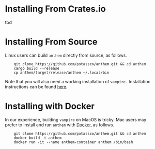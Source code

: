 # Installing From Crates.io
tbd

# Installing From Source
Linux users can build `anthem` directly from source, as follows.

```
    git clone https://github.com/potassco/anthem.git && cd anthem
    cargo build --release
    cp anthem/target/release/anthem ~/.local/bin
```

Note that you will also need a working installation of `vampire.`
Installation instructions can be found [here](https://vprover.github.io/).

# Installing with Docker
In our experience, building `vampire` on MacOS is tricky.
Mac users may prefer to install and run `anthem` with [Docker](https://www.docker.com/), as follows.

```
    git clone https://github.com/potassco/anthem.git && cd anthem
    docker build -t anthem 
    docker run -it --name anthem-container anthem /bin/bash
```
